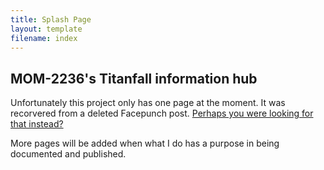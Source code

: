 ```yaml
---
title: Splash Page
layout: template
filename: index
---
```

## MOM-2236's Titanfall information hub

Unfortunately this project only has one page at the moment. It was recorvered from a deleted Facepunch post. [Perhaps you were looking for that instead?](/titanfall_research/vertical_titanfall_2_to_source.html)

More pages will be added when what I do has a purpose in being documented and published.